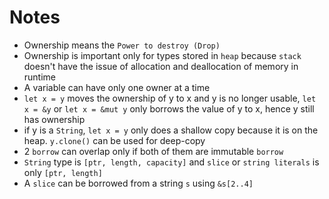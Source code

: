 # Notes
* Ownership means the `Power to destroy (Drop)`
* Ownership is important only for types stored in `heap` because `stack` doesn't have the issue of allocation and deallocation of memory in runtime
* A variable can have only one owner at a time
* `let x = y` moves the ownership of y to x and y is no longer usable, `let x = &y` or `let x = &mut y` only borrows the value of y to x, hence y still has ownership
* if y is a `String`, `let x = y` only does a shallow copy because it is on the heap. `y.clone()` can be used for deep-copy
* 2 `borrow` can overlap only if both of them are immutable `borrow`
* `String` type is `[ptr, length, capacity]` and `slice` or `string literals` is only `[ptr, length]`
* A `slice` can be borrowed from a string `s` using `&s[2..4]`